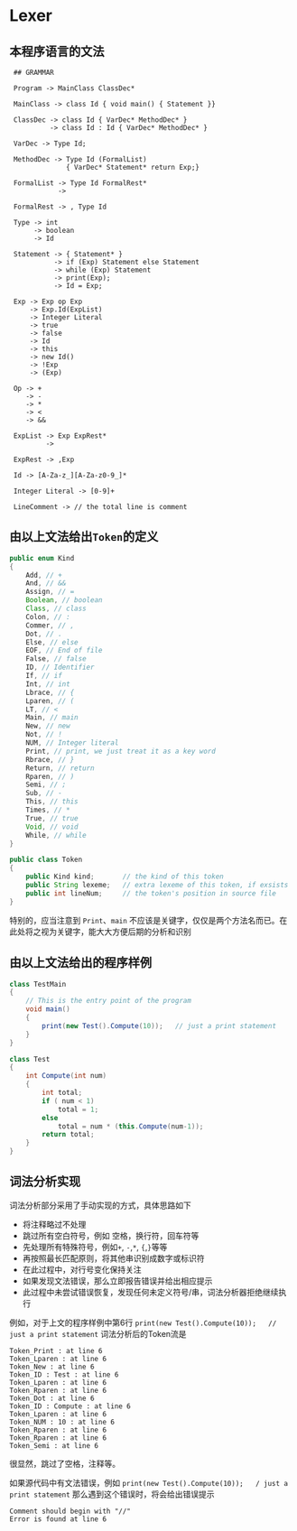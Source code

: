 Lexer
===

本程序语言的文法
---

```text
 ## GRAMMAR

 Program -> MainClass ClassDec*

 MainClass -> class Id { void main() { Statement }}

 ClassDec -> class Id { VarDec* MethodDec* }
          -> class Id : Id { VarDec* MethodDec* }

 VarDec -> Type Id;

 MethodDec -> Type Id (FormalList)
              { VarDec* Statement* return Exp;}

 FormalList -> Type Id FormalRest*
            ->

 FormalRest -> , Type Id

 Type -> int
      -> boolean
      -> Id

 Statement -> { Statement* }
           -> if (Exp) Statement else Statement
           -> while (Exp) Statement
           -> print(Exp);
           -> Id = Exp;

 Exp -> Exp op Exp
     -> Exp.Id(ExpList)
     -> Integer Literal
     -> true
     -> false
     -> Id
     -> this
     -> new Id()
     -> !Exp
     -> (Exp)

 Op -> +
    -> -
    -> *
    -> <
    -> &&

 ExpList -> Exp ExpRest*
         ->

 ExpRest -> ,Exp

 Id -> [A-Za-z_][A-Za-z0-9_]*

 Integer Literal -> [0-9]+

 LineComment -> // the total line is comment
```

由以上文法给出`Token`的定义
---

```java
public enum Kind
{
    Add, // +
    And, // &&
    Assign, // =
    Boolean, // boolean
    Class, // class
    Colon, // :
    Commer, // ,
    Dot, // .
    Else, // else
    EOF, // End of file
    False, // false
    ID, // Identifier
    If, // if
    Int, // int
    Lbrace, // {
    Lparen, // (
    LT, // <
    Main, // main
    New, // new
    Not, // !
    NUM, // Integer literal
    Print, // print, we just treat it as a key word
    Rbrace, // }
    Return, // return
    Rparen, // )
    Semi, // ;
    Sub, // -
    This, // this
    Times, // *
    True, // true
    Void, // void
    While, // while
}

public class Token
{
    public Kind kind;       // the kind of this token
    public String lexeme;   // extra lexeme of this token, if exsists
    public int lineNum;     // the token's position in source file
}
```

特别的，应当注意到 `Print`、`main` 不应该是关键字，仅仅是两个方法名而已。在此处将之视为关键字，能大大方便后期的分析和识别

由以上文法给出的程序样例
---

```java
class TestMain
{
    // This is the entry point of the program
    void main()
    {
        print(new Test().Compute(10));   // just a print statement
    }
}

class Test
{
    int Compute(int num)
    {
        int total;
        if ( num < 1)
            total = 1;
        else
            total = num * (this.Compute(num-1));
        return total;
    }
}
```

词法分析实现
---

词法分析部分采用了手动实现的方式，具体思路如下

* 将注释略过不处理
* 跳过所有空白符号，例如 空格，换行符，回车符等
* 先处理所有特殊符号，例如`+`, `-`,`*`, `{`,`}`等等
* 再按照最长匹配原则，将其他串识别成数字或标识符
* 在此过程中，对行号变化保持关注
* 如果发现文法错误，那么立即报告错误并给出相应提示
* 此过程中未尝试错误恢复，发现任何未定义符号/串，词法分析器拒绝继续执行

例如，对于上文的程序样例中第6行 `print(new Test().Compute(10));   // just a print statement` 词法分析后的Token流是

```text
Token_Print : at line 6
Token_Lparen : at line 6
Token_New : at line 6
Token_ID : Test : at line 6
Token_Lparen : at line 6
Token_Rparen : at line 6
Token_Dot : at line 6
Token_ID : Compute : at line 6
Token_Lparen : at line 6
Token_NUM : 10 : at line 6
Token_Rparen : at line 6
Token_Rparen : at line 6
Token_Semi : at line 6
```

很显然，跳过了空格，注释等。

如果源代码中有文法错误，例如
`print(new Test().Compute(10));   / just a print statement`
那么遇到这个错误时，将会给出错误提示

```text
Comment should begin with "//"
Error is found at line 6
```